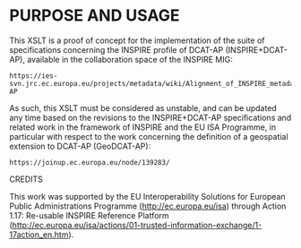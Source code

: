 #  PURPOSE AND USAGE

  This XSLT is a proof of concept for the implementation of the suite of 
  specifications concerning the INSPIRE profile of DCAT-AP (INSPIRE+DCAT-AP), 
  available in the collaboration space of the INSPIRE MIG:
  
    https://ies-svn.jrc.ec.europa.eu/projects/metadata/wiki/Alignment_of_INSPIRE_metadata_with_DCAT-AP
    
  As such, this XSLT must be considered as unstable, and can be updated any 
  time based on the revisions to the INSPIRE+DCAT-AP specifications and 
  related work in the framework of INSPIRE and the EU ISA Programme, in 
  particular with respect to the work concerning the definition of a 
  geospatial extension to DCAT-AP (GeoDCAT-AP):
  
    https://joinup.ec.europa.eu/node/139283/
    
  
  CREDITS
  
  This work was supported by the EU Interoperability Solutions for
  European Public Administrations Programme (http://ec.europa.eu/isa)
  through Action 1.17: Re-usable INSPIRE Reference Platform 
  (http://ec.europa.eu/isa/actions/01-trusted-information-exchange/1-17action_en.htm).